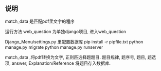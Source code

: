 ## 说明

match_data 是匹配pdf里文字的程序



运行方法
web_question 为单独django项目, 进入web_question

Django_Menu/settings.py 里配置数据库
pip install -r pipfile.txt
python manage.py migrate
python manage.py runserver 


match_data ,将pdf转换为文字, 正则匹选择题题目.
题目规律,  题序号, 题目, 题选项, answer, Explanation/Reference
将题目存入数据库. 
